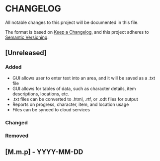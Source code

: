 # CHANGELOG

All notable changes to this project will be documented in this file.

The format is based on [Keep a Changelog](https://keepachangelog.com/en/1.1.0/), and this project adheres to [Semantic Versioning](https://semver.org/spec/v2.0.0.html).

## [Unreleased]

### Added

- GUI allows user to enter text into an area, and it will be saved as a .txt file
- GUI allows for tables of data, such as character details, item descriptions, locations, etc.
- .txt files can be converted to .html, .rtf, or .odt files for output
- Reports on progress, character, item, and location usage
- Files can be synced to cloud services

### Changed

### Removed

## [M.m.p] - YYYY-MM-DD
